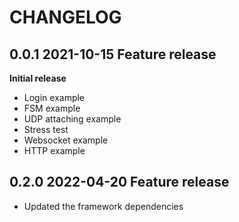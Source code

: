 # CHANGELOG

## 0.0.1 2021-10-15 Feature release
**Initial release**
- Login example  
- FSM example  
- UDP attaching example  
- Stress test  
- Websocket example  
- HTTP example  

## 0.2.0 2022-04-20 Feature release
- Updated the framework dependencies  
